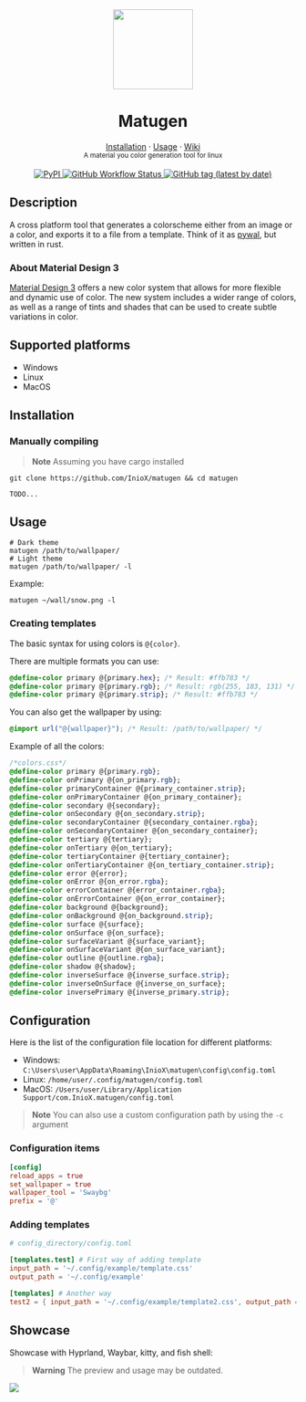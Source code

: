 <div align="center">
     <img src="https://user-images.githubusercontent.com/81521595/226138807-db504bdf-4eb5-4fe9-9ee5-a1a1395d70dc.png" width=140>
      <h1>Matugen</h1>
 </div>
    
<div align="center">
    <a href="#installation">Installation</a>
    ·
    <a href="#usage">Usage</a>
    ·
    <a href="https://github.com/InioX/matugen/wiki">Wiki</a>
</div>

<div align="center">
  <sub>A material you color generation tool for linux
</div>

<div align="center">
     <br>
     <a href="https://pypi.org/project/matugen/">
          <img alt="PyPI" src="https://img.shields.io/pypi/v/matugen?color=white&logo=pypi&logoColor=white&style=for-the-badge">
     </a>
     <a href="https://github.com/InioX/Matugen/actions/workflows/python-app.yml">
          <img alt="GitHub Workflow Status" src="https://img.shields.io/github/actions/workflow/status/InioX/matugen/python-app.yml?color=white&style=for-the-badge">
     </a>
     <a href="https://github.com/InioX/matugen/tags/">
          <img alt="GitHub tag (latest by date)" src="https://img.shields.io/github/v/tag/InioX/matugen?color=white&logo=github&logoColor=white&style=for-the-badge">
     </a>
</div>

## Description

A cross platform tool that generates a colorscheme either from an image or a color, and exports it to a file from a template. Think of it as [pywal](https://github.com/dylanaraps/pywal), but written in rust.

### About Material Design 3
[Material Design 3](https://m3.material.io/) offers a new color system that allows for more flexible and dynamic use of color. The new system includes a wider range of colors, as well as a range of tints and shades that can be used to create subtle variations in color.

## Supported platforms
- Windows
- Linux
- MacOS

## Installation
### Manually compiling
>**Note** Assuming you have cargo installed
```shell
git clone https://github.com/InioX/matugen && cd matugen

TODO...
```

## Usage
```shell
# Dark theme
matugen /path/to/wallpaper/
# Light theme
matugen /path/to/wallpaper/ -l
```
Example:
```shell
matugen ~/wall/snow.png -l
```

### Creating templates
The basic syntax for using colors is `@{color}`.

There are multiple formats you can use:
```css
@define-color primary @{primary.hex}; /* Result: #ffb783 */
@define-color primary @{primary.rgb}; /* Result: rgb(255, 183, 131) */
@define-color primary @{primary.strip}; /* Result: #ffb783 */

```

You can also get the wallpaper by using:
```css
@import url("@{wallpaper}"); /* Result: /path/to/wallpaper/ */
```

Example of all the colors:
```css
/*colors.css*/
@define-color primary @{primary.rgb};
@define-color onPrimary @{on_primary.rgb};
@define-color primaryContainer @{primary_container.strip};
@define-color onPrimaryContainer @{on_primary_container};
@define-color secondary @{secondary};
@define-color onSecondary @{on_secondary.strip};
@define-color secondaryContainer @{secondary_container.rgba};
@define-color onSecondaryContainer @{on_secondary_container};
@define-color tertiary @{tertiary};
@define-color onTertiary @{on_tertiary};
@define-color tertiaryContainer @{tertiary_container};
@define-color onTertiaryContainer @{on_tertiary_container.strip};
@define-color error @{error};
@define-color onError @{on_error.rgba};
@define-color errorContainer @{error_container.rgba};
@define-color onErrorContainer @{on_error_container};
@define-color background @{background};
@define-color onBackground @{on_background.strip};
@define-color surface @{surface};
@define-color onSurface @{on_surface};
@define-color surfaceVariant @{surface_variant};
@define-color onSurfaceVariant @{on_surface_variant};
@define-color outline @{outline.rgba};
@define-color shadow @{shadow};
@define-color inverseSurface @{inverse_surface.strip};
@define-color inverseOnSurface @{inverse_on_surface};
@define-color inversePrimary @{inverse_primary.strip};
```

## Configuration
Here is the list of the configuration file location for different platforms:
- Windows: `C:\Users\user\AppData\Roaming\InioX\matugen\config\config.toml`
- Linux: `/home/user/.config/matugen/config.toml`
- MacOS: `/Users/user/Library/Application Support/com.InioX.matugen/config.toml`

>**Note** You can also use a custom configuration path by using the `-c` argument

### Configuration items
```toml
[config]
reload_apps = true 
set_wallpaper = true
wallpaper_tool = 'Swaybg'
prefix = '@'
```

### Adding templates
```toml
# config_directory/config.toml

[templates.test] # First way of adding template
input_path = '~/.config/example/template.css'
output_path = '~/.config/example'

[templates] # Another way
test2 = { input_path = '~/.config/example/template2.css', output_path = '~/.config/example2' }
```

## Showcase
Showcase with Hyprland, Waybar, kitty, and fish shell:

>**Warning**
>The preview and usage may be outdated.

[![](https://markdown-videos.deta.dev/youtube/rMxoORO41rs)](https://youtu.be/rMxoORO41rs)
